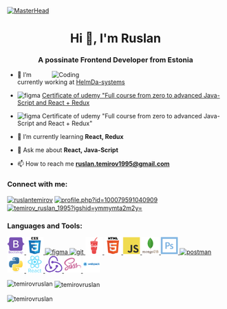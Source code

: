 [![MasterHead](https://user-images.githubusercontent.com/98250795/186842060-81ca56bd-e856-48d0-aff4-87eb7e3b5fb7.png)](https://rishavchanda.io)
<h1 align="center">Hi 👋, I'm Ruslan</h1>
<h3 align="center">A possinate Frontend Developer from Estonia</h3>


<img align="right" alt="Coding" width="400" src="https://miro.medium.com/max/1360/1*IRGHmiGsa16stedQvIaZfw.gif">


- 🔭 I’m currently working at [HelmDa-systems](https://www.helmda.space/)
        
- <img src="https://media.istockphoto.com/vectors/approved-certificate-icon-vector-id503586890?k=20&m=503586890&s=170667a&w=0&h=77M1R_f14sBX0Jw0csim2FPsNFNNJ4cjhZdhKzPsh88=" alt="figma" width="20" height="20"/>  [Certificate of udemy "Full course from zero to advanced Java-Script and React + Redux](https://www.udemy.com/certificate/UC-527eff01-84ae-4c55-bad2-e2874269ec30/)

- <img src="https://media.istockphoto.com/vectors/approved-certificate-icon-vector-id503586890?k=20&m=503586890&s=170667a&w=0&h=77M1R_f14sBX0Jw0csim2FPsNFNNJ4cjhZdhKzPsh88=" alt="figma" width="20" height="20"/>  Certificate of udemy "Full course from zero to advanced Java-Script and React + Redux"

- 🌱 I’m currently learning **React, Redux**

- 💬 Ask me about **React, Java-Script**

- 📫 How to reach me **ruslan.temirov1995@gmail.com**

<h3 align="left">Connect with me:</h3>
<p align="left">
<a href="https://linkedin.com/in/ruslantemirov" target="blank"><img align="center" src="https://raw.githubusercontent.com/rahuldkjain/github-profile-readme-generator/master/src/images/icons/Social/linked-in-alt.svg" alt="ruslantemirov" height="30" width="40" /></a>
<a href="https://fb.com/profile.php?id=100079591040909" target="blank"><img align="center" src="https://raw.githubusercontent.com/rahuldkjain/github-profile-readme-generator/master/src/images/icons/Social/facebook.svg" alt="profile.php?id=100079591040909" height="30" width="40" /></a>
<a href="https://instagram.com/temirov_ruslan_1995?igshid=ymmymta2m2y=" target="blank"><img align="center" src="https://raw.githubusercontent.com/rahuldkjain/github-profile-readme-generator/master/src/images/icons/Social/instagram.svg" alt="temirov_ruslan_1995?igshid=ymmymta2m2y=" height="30" width="40" /></a>
</p>

<h3 align="left">Languages and Tools:</h3>
<p align="left"> <a href="https://getbootstrap.com" target="_blank" rel="noreferrer"> <img src="https://raw.githubusercontent.com/devicons/devicon/master/icons/bootstrap/bootstrap-plain-wordmark.svg" alt="bootstrap" width="40" height="40"/> </a> <a href="https://www.w3schools.com/css/" target="_blank" rel="noreferrer"> <img src="https://raw.githubusercontent.com/devicons/devicon/master/icons/css3/css3-original-wordmark.svg" alt="css3" width="40" height="40"/> </a> <a href="https://www.figma.com/" target="_blank" rel="noreferrer"> <img src="https://www.vectorlogo.zone/logos/figma/figma-icon.svg" alt="figma" width="40" height="40"/> </a> <a href="https://git-scm.com/" target="_blank" rel="noreferrer"> <img src="https://www.vectorlogo.zone/logos/git-scm/git-scm-icon.svg" alt="git" width="40" height="40"/> </a> <a href="https://gulpjs.com" target="_blank" rel="noreferrer"> <img src="https://raw.githubusercontent.com/devicons/devicon/master/icons/gulp/gulp-plain.svg" alt="gulp" width="40" height="40"/> </a> <a href="https://www.w3.org/html/" target="_blank" rel="noreferrer"> <img src="https://raw.githubusercontent.com/devicons/devicon/master/icons/html5/html5-original-wordmark.svg" alt="html5" width="40" height="40"/> </a> <a href="https://developer.mozilla.org/en-US/docs/Web/JavaScript" target="_blank" rel="noreferrer"> <img src="https://raw.githubusercontent.com/devicons/devicon/master/icons/javascript/javascript-original.svg" alt="javascript" width="40" height="40"/> </a> <a href="https://www.mongodb.com/" target="_blank" rel="noreferrer"> <img src="https://raw.githubusercontent.com/devicons/devicon/master/icons/mongodb/mongodb-original-wordmark.svg" alt="mongodb" width="40" height="40"/> </a> <a href="https://www.photoshop.com/en" target="_blank" rel="noreferrer"> <img src="https://raw.githubusercontent.com/devicons/devicon/master/icons/photoshop/photoshop-line.svg" alt="photoshop" width="40" height="40"/> </a> <a href="https://postman.com" target="_blank" rel="noreferrer"> <img src="https://www.vectorlogo.zone/logos/getpostman/getpostman-icon.svg" alt="postman" width="40" height="40"/> </a> <a href="https://www.python.org" target="_blank" rel="noreferrer"> <img src="https://raw.githubusercontent.com/devicons/devicon/master/icons/python/python-original.svg" alt="python" width="40" height="40"/> </a> <a href="https://reactjs.org/" target="_blank" rel="noreferrer"> <img src="https://raw.githubusercontent.com/devicons/devicon/master/icons/react/react-original-wordmark.svg" alt="react" width="40" height="40"/> </a> <a href="https://redux.js.org" target="_blank" rel="noreferrer"> <img src="https://raw.githubusercontent.com/devicons/devicon/master/icons/redux/redux-original.svg" alt="redux" width="40" height="40"/> </a> <a href="https://sass-lang.com" target="_blank" rel="noreferrer"> <img src="https://raw.githubusercontent.com/devicons/devicon/master/icons/sass/sass-original.svg" alt="sass" width="40" height="40"/> </a> <a href="https://webpack.js.org" target="_blank" rel="noreferrer"> <img src="https://raw.githubusercontent.com/devicons/devicon/d00d0969292a6569d45b06d3f350f463a0107b0d/icons/webpack/webpack-original-wordmark.svg" alt="webpack" width="40" height="40"/> </a> </p>

<p><img align="left" src="https://github-readme-stats.vercel.app/api/top-langs?username=temirovruslan&show_icons=true&locale=en&layout=compact" alt="temirovruslan" /></p>

<p>&nbsp;<img align="center" src="https://github-readme-stats.vercel.app/api?username=temirovruslan&show_icons=true&locale=en" alt="temirovruslan" /></p>

<p><img align="center" src="https://github-readme-streak-stats.herokuapp.com/?user=temirovruslan&" alt="temirovruslan" /></p>

